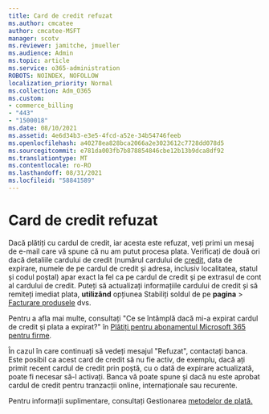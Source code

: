```yaml
---
title: Card de credit refuzat
ms.author: cmcatee
author: cmcatee-MSFT
manager: scotv
ms.reviewer: jamitche, jmueller
ms.audience: Admin
ms.topic: article
ms.service: o365-administration
ROBOTS: NOINDEX, NOFOLLOW
localization_priority: Normal
ms.collection: Adm_O365
ms.custom:
- commerce_billing
- "443"
- "1500018"
ms.date: 08/10/2021
ms.assetid: 4e6d34b3-e3e5-4fcd-a52e-34b54746feeb
ms.openlocfilehash: a40278ea828bca2066a2e3023612c7728dd078d5
ms.sourcegitcommit: e781da003fb7b878854846cbe12b13b9dca8df92
ms.translationtype: MT
ms.contentlocale: ro-RO
ms.lasthandoff: 08/31/2021
ms.locfileid: "58841589"
---
```

# <a name="declined-credit-card"></a>Card de credit refuzat

Dacă plătiți cu cardul de credit, iar acesta este refuzat, veți primi un mesaj de e-mail care vă spune că nu am putut procesa plata. Verificați de două ori dacă detaliile cardului de credit (numărul cardului de [credit,](https://go.microsoft.com/fwlink/p/?linkid=842054) data de expirare, numele de pe cardul de credit și adresa, inclusiv localitatea, statul și codul poștal) apar exact la fel ca pe cardul de credit și pe extrasul de cont al cardului de credit. Puteți să actualizați informațiile cardului de credit și să remiteți imediat plata, **utilizând** opțiunea Stabiliți soldul de pe **pagina**  >  [Facturare produsele](https://go.microsoft.com/fwlink/p/?linkid=842054) dvs.

Pentru a afla mai multe, consultați "Ce se întâmplă dacă mi-a expirat cardul de credit și plata a expirat?" în [Plătiți pentru abonamentul Microsoft 365 pentru firme](https://docs.microsoft.com/microsoft-365/commerce/billing-and-payments/pay-for-your-subscription#what-if-my-credit-card-was-declined-and-my-payment-is-past-due).
  
În cazul în care continuați să vedeți mesajul "Refuzat", contactați banca. Este posibil ca acest card de credit să nu fie activ, de exemplu, dacă ați primit recent cardul de credit prin poștă, cu o dată de expirare actualizată, poate fi necesar să-l activați. Banca vă poate spune și dacă nu este aprobat cardul de credit pentru tranzacții online, internaționale sau recurente.
  
Pentru informații suplimentare, consultați Gestionarea [metodelor de plată.](https://docs.microsoft.com/microsoft-365/commerce/billing-and-payments/manage-payment-methods)